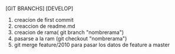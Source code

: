  [GIT BRANCHS]
 [DEVELOP]

1. creacion de first commit
2. creaccion de readme.md
3. creacion de rama( git branch "nombrerama")
4. pasarse a la ram (git checkout "nombrerama")
5. git merge feature/2010 para pasar los datos de feature a master